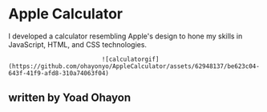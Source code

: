 # Apple Calculator

I developed a calculator resembling Apple's design to hone my skills in JavaScript, HTML, and CSS technologies.


                              ![calculatorgif](https://github.com/ohayonyo/AppleCalculator/assets/62948137/be623c04-643f-41f9-afd8-310a74063f04)

## written by Yoad Ohayon
